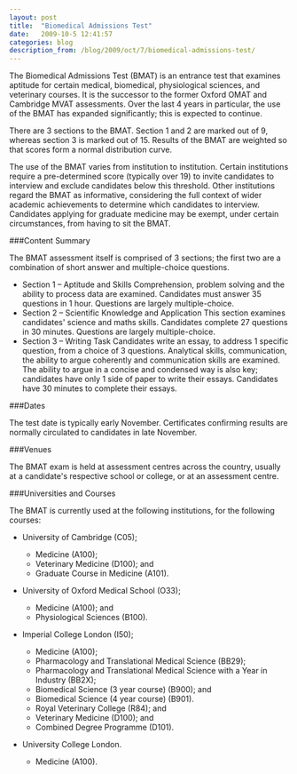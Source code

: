```yaml
---
layout: post
title:  "Biomedical Admissions Test"
date:   2009-10-5 12:41:57
categories: blog
description_from: /blog/2009/oct/7/biomedical-admissions-test/
---
```


The Biomedical Admissions Test (BMAT) is an entrance test that examines aptitude for certain medical, biomedical, physiological sciences, and veterinary courses. It is the successor to the former Oxford OMAT and Cambridge MVAT assessments. Over the last 4 years in particular, the use of the BMAT has expanded significantly; this is expected to continue.

There are 3 sections to the BMAT. Section 1 and 2 are marked out of 9, whereas section 3 is marked out of 15. Results of the BMAT are weighted so that scores form a normal distribution curve.

The use of the BMAT varies from institution to institution. Certain institutions require a pre-determined score (typically over 19) to invite candidates to interview and exclude candidates below this threshold. Other institutions regard the BMAT as informative, considering the full context of wider academic achievements to determine which candidates to interview. Candidates applying for graduate medicine may be exempt, under certain circumstances, from having to sit the BMAT.

###Content Summary

The BMAT assessment itself is comprised of 3 sections; the first two are a combination of short answer and multiple-choice questions.

* Section 1 – Aptitude and Skills
    Comprehension, problem solving and the ability to process data are examined. Candidates must answer 35 questions in 1 hour. Questions are largely multiple-choice.
* Section 2 – Scientific Knowledge and Application
    This section examines candidates' science and maths skills. Candidates complete 27 questions in 30 minutes. Questions are largely multiple-choice.
* Section 3 – Writing Task
    Candidates write an essay, to address 1 specific question, from a choice of 3 questions. Analytical skills, communication, the ability to argue coherently and communication skills are examined. The ability to argue in a concise and condensed way is also key; candidates have only 1 side of paper to write their essays. Candidates have 30 minutes to complete their essays.

###Dates

The test date is typically early November. Certificates confirming results are normally circulated to candidates in late November.

###Venues

The BMAT exam is held at assessment centres across the country, usually at a candidate's respective school or college, or at an assessment centre.

###Universities and Courses

The BMAT is currently used at the following institutions, for the following courses:

* University of Cambridge (C05);
  * Medicine (A100);
  * Veterinary Medicine (D100); and
  * Graduate Course in Medicine (A101).

* University of Oxford Medical School (O33);
  * Medicine (A100); and
  * Physiological Sciences (B100).

* Imperial College London (I50);
  * Medicine (A100);
  * Pharmacology and Translational Medical Science (BB29);
  * Pharmacology and Translational Medical Science with a Year in Industry (BB2X);
  * Biomedical Science (3 year course) (B900); and
  * Biomedical Science (4 year course) (B901).
  * Royal Veterinary College (R84); and
  * Veterinary Medicine (D100); and
  * Combined Degree Programme (D101).

* University College London.
  * Medicine (A100).